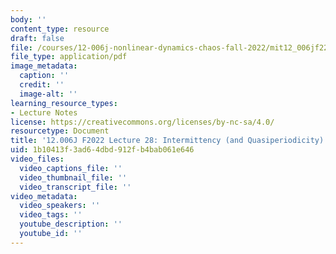 ```yaml
---
body: ''
content_type: resource
draft: false
file: /courses/12-006j-nonlinear-dynamics-chaos-fall-2022/mit12_006jf22_lec28.pdf
file_type: application/pdf
image_metadata:
  caption: ''
  credit: ''
  image-alt: ''
learning_resource_types:
- Lecture Notes
license: https://creativecommons.org/licenses/by-nc-sa/4.0/
resourcetype: Document
title: '12.006J F2022 Lecture 28: Intermittency (and Quasiperiodicity)'
uid: 1b10413f-3ad6-4dbd-912f-b4bab061e646
video_files:
  video_captions_file: ''
  video_thumbnail_file: ''
  video_transcript_file: ''
video_metadata:
  video_speakers: ''
  video_tags: ''
  youtube_description: ''
  youtube_id: ''
---
```

